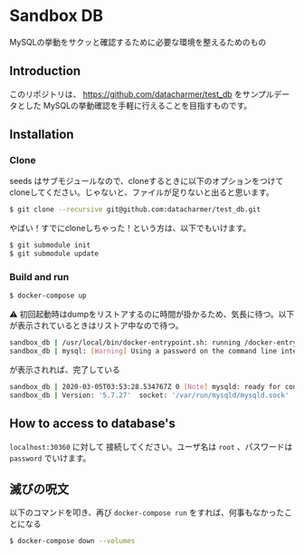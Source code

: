 # Sandbox DB

MySQLの挙動をサクッと確認するために必要な環境を整えるためのもの

## Introduction

このリポジトリは、 https://github.com/datacharmer/test_db をサンプルデータとした
MySQLの挙動確認を手軽に行えることを目指すものです。

## Installation

### Clone

seeds はサブモジュールなので、cloneするときに以下のオプションをつけてcloneしてください。じゃないと、ファイルが足りないと出ると思います。

```bash
$ git clone --recursive git@github.com:datacharmer/test_db.git
```

やばい！すでにcloneしちゃった！という方は、以下でもいけます。

```bash
$ git submodule init
$ git submodule update
```

### Build and run

```bash
$ docker-compose up
```

:warning: 初回起動時はdumpをリストアするのに時間が掛かるため、気長に待つ。以下が表示されているときはリストア中なので待つ。

```bash
sandbox_db | /usr/local/bin/docker-entrypoint.sh: running /docker-entrypoint-initdb.d/1_employees.sh
sandbox_db | mysql: [Warning] Using a password on the command line interface can be insecure.
```

が表示されれば、完了している

```bash
sandbox_db | 2020-03-05T03:53:28.534767Z 0 [Note] mysqld: ready for connections.
sandbox_db | Version: '5.7.27'  socket: '/var/run/mysqld/mysqld.sock'  port: 3306  MySQL Community Server (GPL)
```

## How to access to database's

`localhost:30360` に対して 接続してください。ユーザ名は `root` 、パスワードは `password` でいけます。

## 滅びの呪文

以下のコマンドを叩き、再び `docker-compose run` をすれば、何事もなかったことになる

```bash
$ docker-compose down --volumes
```